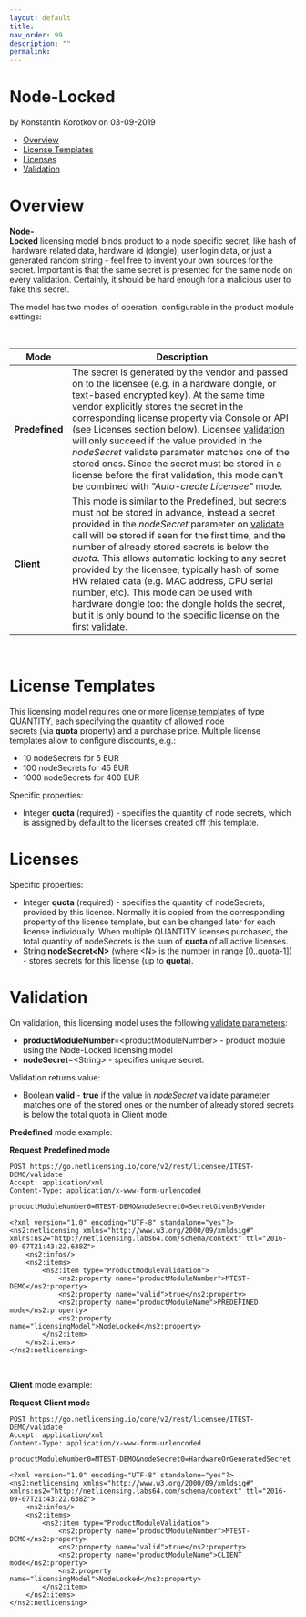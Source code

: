 ```yaml
---
layout: default
title:
nav_order: 99
description: ""
permalink:
---
```


Node-Locked
==========================================

by <span class="editor"> Konstantin Korotkov</span> on 03-09-2019

-   [Overview](#Node-Locked-Overview)
-   [License Templates](#Node-Locked-LicenseTemplates)
-   [Licenses](#Node-Locked-Licenses)
-   [Validation](#Node-Locked-Validation)

Overview
========

**Node-Locked** licensing<span class="s1"> </span>model<span
class="s1"> </span>binds<span class="s1"> </span>product<span
class="s1"> </span>to<span class="s1"> </span>a<span
class="s1"> </span>node<span class="s1"> </span>specific<span
class="s1"> </span>secret,<span class="s1"> </span>like<span
class="s1"> </span>hash<span class="s1"> </span>of<span
class="s1"> </span>hardware<span class="s1"> related data</span>,<span
class="s1"> </span>hardware<span class="s1"> </span>id<span
class="s1"> </span>(<span class="s2">dongle</span>), user login data, or
just a generated random string - feel free to invent your own sources
for the secret. Important is that the same secret is presented for the
same node on every validation. Certainly, it should be hard enough for a
malicious user to fake this secret.

The model has two modes of operation, configurable in the product module
settings:

 

| Mode           | Description                                                                                                                                                                                                                                                                                                                                                                                                                                                                                                                                                                                                                                           |
|----------------|-------------------------------------------------------------------------------------------------------------------------------------------------------------------------------------------------------------------------------------------------------------------------------------------------------------------------------------------------------------------------------------------------------------------------------------------------------------------------------------------------------------------------------------------------------------------------------------------------------------------------------------------------------|
| **Predefined** | The secret is generated by the vendor and passed on to the licensee (e.g. in a hardware dongle, or text-based encrypted key). At the same time vendor explicitly stores the secret in the corresponding license property via Console or API (see Licenses section below). Licensee [validation](Licensee-Services_11010217.html) will only succeed if the value provided in the *nodeSecret* validate parameter matches one of the stored ones. Since the secret must be stored in a license before the first validation, this mode can't be combined with *"Auto-create Licensee"* mode.                                                             |
| **Client**     | This mode is similar to the Predefined, but secrets must not be stored in advance, instead a secret provided in the *nodeSecret* parameter on [validate](Licensee-Services_11010217.html) call will be stored if seen for the first time, and the number of already stored secrets is below the *quota*. This allows automatic locking to any secret provided by the licensee, typically hash of some HW related data (e.g. MAC address, CPU serial number, etc). This mode can be used with hardware dongle too: the dongle holds the secret, but it is only bound to the specific license on the first [validate](Licensee-Services_11010217.html). |

 

License Templates
=================

This licensing model requires one or more [license
templates](NetLicensing-Object-Model_11010225.html) of type QUANTITY,
each specifying the quantity of allowed node
secrets (via **quota** property) and a purchase price. Multiple license
templates allow to configure discounts, e.g.:

-   10 nodeSecrets for 5 EUR
-   100 nodeSecrets for 45 EUR
-   1000 nodeSecrets for 400 EUR

Specific properties:

-   Integer **quota** (required) - specifies the quantity of node
    secrets, which is assigned by default to the licenses created off
    this template.

Licenses
========

Specific properties:

-   Integer **quota** (required) - specifies the quantity of
    nodeSecrets, provided by this license. Normally it is copied from
    the corresponding property of the license template, but can be
    changed later for each license individually. When multiple
    QUANTITY licenses purchased, the total quantity of nodeSecrets is
    the sum of **quota** of all active licenses.
-   String **nodeSecret\<N\>** (where \<N\> is the number in
    range \[0..quota-1\]) - stores secrets for this license (up to
    **quota**).

Validation
==========

On validation, this licensing model uses the following [validate
parameters](https://www.labs64.de/confluence/display/NLICPUB/Licensee+Services):

-   **productModuleNumber**=\<<span
    class="error">productModuleNumber\> - product module using the
    Node-Locked licensing model</span>
-   **nodeSecret**=\<String\> - specifies unique secret.  


Validation returns value:

-   Boolean **valid** - **true** if the value in *nodeSecret* validate
    parameter matches one of the stored ones or the number of already
    stored secrets is below the total quota in Client mode.

**Predefined** mode example:

**Request Predefined mode**

``` theme:
POST https://go.netlicensing.io/core/v2/rest/licensee/ITEST-DEMO/validate
Accept: application/xml
Content-Type: application/x-www-form-urlencoded

productModuleNumber0=MTEST-DEMO&nodeSecret0=SecretGivenByVendor
```

``` theme:
<?xml version="1.0" encoding="UTF-8" standalone="yes"?>
<ns2:netlicensing xmlns="http://www.w3.org/2000/09/xmldsig#" xmlns:ns2="http://netlicensing.labs64.com/schema/context" ttl="2016-09-07T21:43:22.638Z">
    <ns2:infos/>
    <ns2:items>
        <ns2:item type="ProductModuleValidation">
            <ns2:property name="productModuleNumber">MTEST-DEMO</ns2:property>
            <ns2:property name="valid">true</ns2:property>
            <ns2:property name="productModuleName">PREDEFINED mode</ns2:property>
            <ns2:property name="licensingModel">NodeLocked</ns2:property>
        </ns2:item>
    </ns2:items>
</ns2:netlicensing>
```

 

**Client** mode example:

**Request Client mode**

``` theme:
POST https://go.netlicensing.io/core/v2/rest/licensee/ITEST-DEMO/validate
Accept: application/xml
Content-Type: application/x-www-form-urlencoded

productModuleNumber0=MTEST-DEMO&nodeSecret0=HardwareOrGeneratedSecret
```

``` theme:
<?xml version="1.0" encoding="UTF-8" standalone="yes"?>
<ns2:netlicensing xmlns="http://www.w3.org/2000/09/xmldsig#" xmlns:ns2="http://netlicensing.labs64.com/schema/context" ttl="2016-09-07T21:43:22.638Z">
    <ns2:infos/>
    <ns2:items>
        <ns2:item type="ProductModuleValidation">
            <ns2:property name="productModuleNumber">MTEST-DEMO</ns2:property>
            <ns2:property name="valid">true</ns2:property>
            <ns2:property name="productModuleName">CLIENT mode</ns2:property>
            <ns2:property name="licensingModel">NodeLocked</ns2:property>
        </ns2:item>
    </ns2:items>
</ns2:netlicensing>
```
